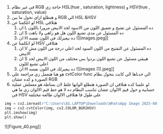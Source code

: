 1. في غير نظام RGB  حاجة زي  HSL(hue , saturation, lightness) و HSV(hue , saturation, value)
2. و هنطلع ازاي نحول ما بين RGB الي HSL &HSV 
3. لو اتلكمنا عن HSL  هتلاقي
	1. ان L  ده المسئول عن تفتيح و تغميق اللون من الاسود لحد الابيض مرورا باللون
	2. ان S  ده المسئول عن مدي تشبع اللون هل هو زاهي ولا باهت 
	3. ان H  ده بيغيرلك في اللون نفسه
![[images.jpeg]]
4. لو اتكلمنا عن HSV  هتلاقي 
	1. ان V  ده المسئول عن التفتيح من اللون السود لحد اعلي درجة من اللون مش الابيض
	2. ان S  هيبقي مسئول عن تشبع اللون بردوا بس مختلف من اللون الابيض لحد اعلي تشبع لللون
	3. ان H  ده بيغيرلك في اللون نفسه
![[images (1).jpeg]]
5. هو هنا هنعمل زي مراجعة علي cvtColor func  الي خدناها الي كانت بتحول نظام الصورة و كده عشان RGB  
6. لو علمنا كده هتلاقي ان الصورة هتطلع الوانها غلط لان بساطة هو معملش عملية حسابية و حول قيم الالوان عشان تناسب النظام ده لا هو حط قيم الالوان زي ما هي في HSV علي طول  فا هتلاقي الالوان طالعة مختلفة 
```python
img = cv2.imread(r"C:\Users\EG.LAPTOP\Downloads\WhatsApp Image 2025-08-13 at 20.14.36_568770bd.jpg")
img = cv2.cvtColor(img, cv2.COLOR_BGR2HSV)
plt.imshow(img)
plt.show()
```
![[Figure_40.png]]